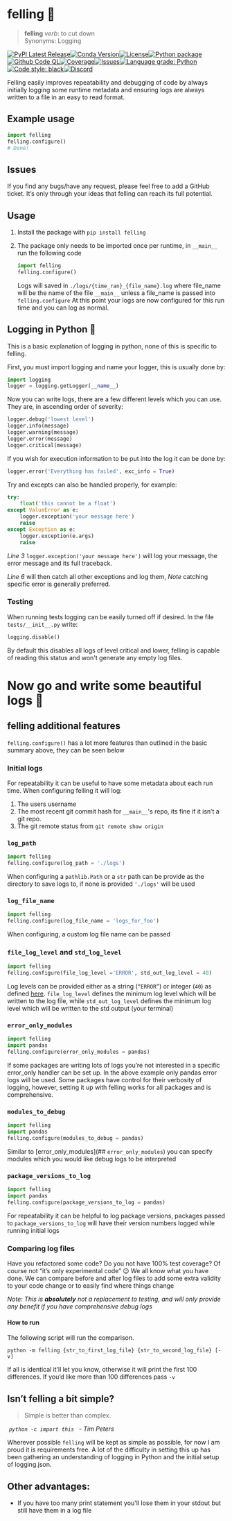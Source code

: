 # felling :evergreen_tree:

>  **felling** *verb*: to cut down  
> 	Synonyms: Logging

[![PyPI Latest Release](https://img.shields.io/pypi/v/felling.svg)](https://pypi.org/project/felling/)[![Conda Version](https://img.shields.io/conda/vn/conda-forge/felling.svg)](https://anaconda.org/conda-forge/felling)[![License](https://img.shields.io/github/license/this-josh/felling)](https://github.com/this-josh/felling/blob/main/LICENSE)[![Python package](https://github.com/this-josh/felling/actions/workflows/python-package.yml/badge.svg?branch=main)](https://github.com/this-josh/felling/actions/workflows/python-package.yml)[![Github Code QL](https://github.com/this-josh/felling/actions/workflows/codeql-analysis.yml/badge.svg?branch=main)](https://github.com/this-josh/felling/actions/workflows/codeql-analysis.yml)[![Coverage](https://codecov.io/github/this-josh/felling/coverage.svg?branch=main)](https://codecov.io/gh/this-josh/felling)[![Issues](https://img.shields.io/github/issues/this-josh/felling)](https://github.com/this-josh/felling/issues)[![Language grade: Python](https://img.shields.io/lgtm/grade/python/g/this-josh/felling.svg?logo=lgtm&logoWidth=18)](https://lgtm.com/projects/g/this-josh/felling/context:python)[![Code style: black](https://img.shields.io/badge/code%20style-black-000000.svg)](https://github.com/psf/black)[![Discord](https://img.shields.io/discord/816786912383729694?label=Discord)](https://discord.com/channels/816786912383729694)
	


Felling easily improves repeatability and debugging of code by always initially logging some runtime metadata and ensuring logs are always written to a file in an easy to read format.

## Example usage

```python
import felling
felling.configure()
# Done!
```

## Issues

If you find any bugs/have any request, please feel free to add a GitHub ticket. It’s only through your ideas that felling can reach its full potential.

## Usage

1. Install the package with `pip install felling`

2. The package only needs to be imported once per runtime, in ```__main__``` run the following code  
    ```python
    import felling
    felling.configure()
    ```
    Logs will saved in `./logs/{time_ran}_{file_name}.log` where file_name will be the name of the file ```__main__``` unless a file_name is passed into ```felling.configure```
    At this point your logs are now configured for this run time and you can log as normal.


## Logging in Python :snake:

This is a basic explanation of logging in python, none of this is specific to felling.

First, you must import logging and name your logger, this is usually done by:  


```python
import logging
logger = logging.getLogger(__name__)
```

Now you can write logs, there are a few different levels which you can use. They are, in ascending order of severity:
   ```python
   logger.debug('lowest level')
   logger.info(message)
   logger.warning(message)
   logger.error(message)
   logger.critical(message)
   ```
   If you wish for execution information to be put into the log it can be done by:
   ```python
   logger.error('Everything has failed', exc_info = True)
   ```

Try and excepts can also be handled properly, for example:
```python
try:
    float('this cannot be a float') 
except ValueError as e:
    logger.exception('your message here')
    raise
except Exception as e:
    logger.exception(e.args)
    raise
```
*Line 3* `logger.exception('your message here')` will log your message, the error message and its full traceback. 

*Line 6* will then catch all other exceptions and log them, *Note* catching specific error is generally preferred.

### Testing
When running tests logging can be easily turned off if desired. In the file `tests/__init__.py` write:
```python
logging.disable()
```
By default this disables all logs of level critical and lower, felling is capable of reading this status and won't generate any empty log files. 

# Now go and write some beautiful logs :sunrise_over_mountains:

## felling additional features

`felling.configure()` has a lot more features than outlined in the basic summary above, they can be seen below

### Initial logs

For repeatability it can be useful to have some metadata about each run time. When configuring felling it will log:

1. The users username
2. The most recent git commit hash for `__main__`'s repo, its fine if it isn’t a git repo.
3. The git remote status from `git remote show origin`

### `log_path`

```python
import felling
felling.configure(log_path = './logs')
```

When configuring a `pathlib.Path` or a `str` path can be provide as the directory to save logs to, if none is provided `'./logs'` will be used

### `log_file_name`

```python
import felling
felling.configure(log_file_name = 'logs_for_foo')
```

When configuring, a custom log file name can be passed

### `file_log_level` and `std_log_level`

```python
import felling
felling.configure(file_log_level ='ERROR', std_out_log_level = 40)
```

Log levels can be provided either as a string (`“ERROR”`) or integer (`40`) as defined [here](https://docs.python.org/3/library/logging.html#logging-levels). `file_log_level` defines the minimum log level which will be written to the log file, while `std_out_log_level` defines the minimum log level which will be written to the std output (your terminal)

### `error_only_modules`

```python
import felling
import pandas
felling.configure(error_only_modules = pandas)
```

If some packages are writing lots of logs you’re not interested in a specific error_only handler can be set up. In the above example only pandas error logs will be used. Some packages have control for their verbosity of logging, however, setting it up with felling works for all packages and is comprehensive. 

### `modules_to_debug`

```python
import felling
import pandas
felling.configure(modules_to_debug = pandas)
```

Similar to [error_only_modules](## `error_only_modules`) you can specify modules which you would like debug logs to be interpreted

### `package_versions_to_log`


```python
import felling
import pandas
felling.configure(package_versions_to_log = pandas)
```

For repeatability it can be helpful to log package versions, packages passed to `package_versions_to_log` will have their version numbers logged while running initial logs

### Comparing log files

Have you refactored some code? Do you not have 100% test coverage? Of course not “it’s only experimental code” :wink: We all know what you have done. We can compare before and after log files to add some extra validity to your code change or to easily find where things change

*Note:  This is **absolutely** not a replacement to testing, and will only provide any benefit if you have comprehensive debug logs* 

#### How to run

The following script will run the comparison.

```shell
python -m felling {str_to_first_log_file} {str_to_second_log_file} [-v]
```

If all is identical it’ll let you know, otherwise it will print the first 100 differences. If you’d like more than 100 differences pass `-v`

## Isn’t felling a bit simple?

> Simple is better than complex.

​	*`python -c import this ` - Tim Peters*

Wherever possible `felling` will be kept as simple as possible, for now I am proud it is requirements free. A lot of the difficulty in setting this up has been gathering an understanding of logging in Python and the initial setup of logging.json. 


## Other advantages:
*   If you have too many print statement you'll lose them in your stdout but still have them in a log file
  